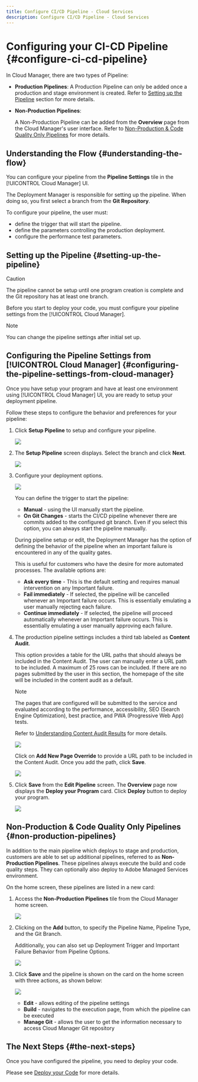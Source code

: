 ```yaml
---
title: Configure CI/CD Pipeline - Cloud Services
description: Configure CI/CD Pipeline - Cloud Services
---
```


# Configuring your CI-CD Pipeline {#configure-ci-cd-pipeline} 

In Cloud Manager, there are two types of Pipeline:

* **Production Pipelines**:
  A Production Pipeline can only be added once a production and stage environment is created. Refer to [Setting up the Pipeline](configure-pipeline.md#setting-up-the-pipeline) section for more details.

* **Non-Production Pipelines**:

  A Non-Production Pipeline can be added from the **Overview** page from the Cloud Manager's user interface. Refer to [Non-Production & Code Quality Only Pipelines](configure-pipeline.md#non-production-pipelines) for more details.

## Understanding the Flow {#understanding-the-flow}

You can configure your pipeline from the **Pipeline Settings** tile in the [!UICONTROL Cloud Manager] UI.

The Deployment Manager is responsible for setting up the pipeline. When doing so, you first select a branch from the **Git Repository**. 

To configure your pipeline, the user must:

* define the trigger that will start the pipeline.
* define the parameters controlling the production deployment.
* configure the performance test parameters.

## Setting up the Pipeline {#setting-up-the-pipeline}

>[!CAUTION]
>
>The pipeline cannot be setup until one program creation is complete and the Git repository has at least one branch.

Before you start to deploy your code, you must configure your pipeline settings from the [!UICONTROL Cloud Manager].

>[!NOTE]
>
>You can change the pipeline settings after initial set up.

## Configuring the Pipeline Settings from [!UICONTROL Cloud Manager] {#configuring-the-pipeline-settings-from-cloud-manager}

Once you have setup your program and have at least one environment using [!UICONTROL Cloud Manager] UI, you are ready to setup your deployment pipeline.

Follow these steps to configure the behavior and preferences for your pipeline:

1. Click **Setup Pipeline** to setup and configure your pipeline.

   ![](assets/set-up-pipeline1.png)

1. The **Setup Pipeline** screen displays. Select the branch and click **Next**.

    ![](assets/set-up-pipeline-1.png)

1. Configure your deployment options.

   ![](assets/set-up-pipeline-2.png)

   You can define the trigger to start the pipeline:

    * **Manual** - using the UI manually start the pipeline.
    * **On Git Changes** - starts the CI/CD pipeline whenever there are commits added to the configured git branch. Even if you select this option, you can always start the pipeline manually.  

    During pipeline setup or edit, the Deployment Manager has the option of defining the behavior of the pipeline when an important failure is encountered in any of the quality gates.

   This is useful for customers who have the desire for more automated processes. The available options are:

   * **Ask every time** - This is the default setting and requires manual intervention on any Important failure.
   * **Fail immediately** - If selected, the pipeline will be cancelled whenever an Important failure occurs. This is essentially emulating a user manually rejecting each failure.
   * **Continue immediately** - If selected, the pipeline will proceed automatically whenever an Important failure occurs. This is essentially emulating a user manually approving each failure.
    
1. The production pipeline settings includes a third tab labeled as **Content Audit**.

   This option provides a table for the URL paths that should always be included in the Content Audit. The user can manually enter a URL path to be included. A maximum of 25 rows can be included. If there are no pages submitted by the user in this section, the homepage of the site will be included in the content audit as a default.

    >[!NOTE]
    > The pages that are configured will be submitted to the service and evaluated according to the performance, accessibility, SEO (Search Engine Optimization), best practice, and PWA (Progressive Web App) tests. 
   
    Refer to [Understanding Content Audit Results](/help/implementing/developing/introduction/understand-test-results.md#content-audit-testing) for more details.

    ![](assets/content-audit-1.png)

    Click on **Add New Page Override** to provide a URL path to be included in the Content Audit. Once you add the path, click **Save**.

    ![](assets/content-audit-2.png)

1. Click **Save** from the **Edit Pipeline** screen. The **Overview** page now displays the **Deploy your Program** card. Click **Deploy** button to deploy your program.

   ![](assets/configure-pipeline5.png)
   

## Non-Production & Code Quality Only Pipelines {#non-production-pipelines}

In addition to the main pipeline which deploys to stage and production, customers are able to set up additional pipelines, referred to as **Non-Production Pipelines**. These pipelines always execute the build and code quality steps. They can optionally also deploy to Adobe Managed Services environment.

On the home screen, these pipelines are listed in a new card:

1. Access the **Non-Production Pipelines** tile from the Cloud Manager home screen.

   ![](assets/configure-pipeline6.png)

1. Clicking on the **Add** button, to specify the Pipeline Name, Pipeline Type, and the Git Branch.

   Additionally, you can also set up Deployment Trigger and Important Failure Behavior from Pipeline Options.

   ![](assets/non-prod-pipe1.png)

1. Click **Save** and the pipeline is shown on the card on the home screen with three actions, as shown below:

   ![](assets/configure-pipeline8.png)

   * **Edit** - allows editing of the pipeline settings
   * **Build** - navigates to the execution page, from which the pipeline can be executed
   * **Manage Git** - allows the user to get the information necessary to access Cloud Manager Git repository

## The Next Steps {#the-next-steps}

Once you have configured the pipeline, you need to deploy your code.

Please see [Deploy your Code](deploy-code.md) for more details.
